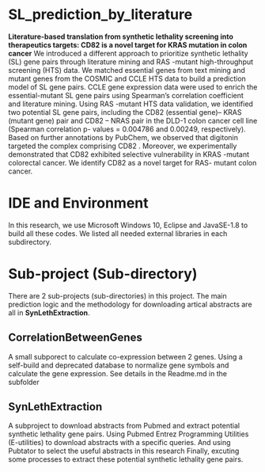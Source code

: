 # SL_prediction_by_literature
**Literature-based translation from synthetic lethality screening into therapeutics targets: CD82 is a novel target for KRAS mutation in colon cancer**
We introduced a different approach to prioritize synthetic lethality (SL) gene pairs through literature mining and RAS -mutant high-throughput screening (HTS) data. We matched essential genes from text mining and mutant genes from the COSMIC and CCLE HTS data to build a prediction model of SL gene pairs. CCLE gene expression data were used to enrich the essential-mutant SL gene pairs using Spearman’s correlation coefficient and literature mining. Using RAS -mutant HTS data validation, we identified two potential SL gene pairs, including the CD82 (essential gene)– KRAS (mutant gene) pair and CD82 – NRAS pair in the DLD-1 colon cancer cell line (Spearman correlation p- values = 0.004786 and 0.00249, respectively). Based on further annotations by PubChem, we observed that digitonin targeted the complex comprising CD82 . Moreover, we experimentally demonstrated that CD82 exhibited selective vulnerability in KRAS -mutant colorectal cancer. We identify CD82 as a novel target for RAS- mutant colon cancer.

# IDE and Environment
In this research, we use Microsoft Windows 10, Eclipse and JavaSE-1.8 to build all these codes.
We listed all needed external libraries in each subdirectory.

# Sub-project (Sub-directory)
There are 2 sub-projects (sub-directories) in this project.
The main prediction logic and the methodology for downloading artical abstracts are all in **SynLethExtraction**.

## CorrelationBetweenGenes
A small subporect to calculate co-expression between 2 genes.
Using a self-build and deprecated database to normalize gene symbols and calculate the gene expression.
See details in the Readme.md in the subfolder

## SynLethExtraction
A subproject to download abstracts from Pubmed and extract potential synthetic lethality gene pairs.
Using Pubmed Entrez Programming Utilities (E-utilities) to download abstracts with a specific queries.
And using Pubtator to select the useful abstracts in this research
Finally, excuting some processes to extract these potential synthetic lethality gene pairs.
